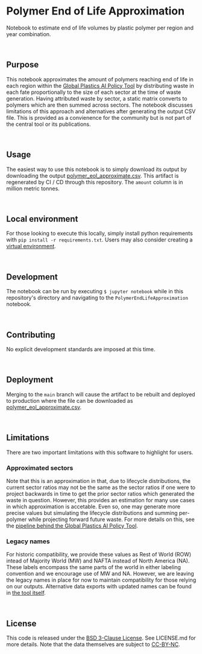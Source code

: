 # Polymer End of Life Approximation

Notebook to estimate end of life volumes by plastic polymer per region and year combination.

<br>

## Purpose
This notebook approximates the amount of polymers reaching end of life in each region within the [Global Plastics AI Policy Tool](https://global-plastics-tool.org/) by distributing waste in each fate proportionally to the size of each sector at the time of waste generation. Having attributed waste by sector, a static matrix converts to polymers which are then summed across sectors. The notebook discusses limitations of this approach and alternatives after generating the output CSV file. This is provided as a convienence for the community but is not part of the central tool or its publications.

<br>

## Usage
The easiest way to use this notebook is to simply download its output by downloading the output [polymer_eol_approximate.csv](https://global-plastics-tool.org/data/polymer_eol_approximate.csv). This artifact is regenerated by CI / CD through this repository. The `amount` column is in million metric tonnes.

<br>

## Local environment
For those looking to execute this locally, simply install python requirements with `pip install -r requirements.txt`. Users may also consider creating a [virtual environment](https://the-hitchhikers-guide-to-packaging.readthedocs.io/en/latest/virtualenv.html).

<br>

## Development
The notebook can be run by executing `$ jupyter notebook` while in this repository's directory and navigating to the `PolymerEndLifeApproximation` notebook.

<br>

## Contributing
No explicit development standards are imposed at this time.

<br>

## Deployment
Merging to the `main` branch will cause the artifact to be rebuilt and deployed to production where the file can be downloaded as [polymer_eol_approximate.csv](https://global-plastics-tool.org/data/polymer_eol_approximate.csv).

<br>

## Limitations
There are two important limitations with this software to highlight for users.

### Approximated sectors

Note that this is an approximation in that, due to lifecycle distributions, the current sector ratios may not be the same as the sector ratios if one were to project backwards in time to get the prior sector ratios which generated the waste in question. However, this provides an estimation for many use cases in which approximation is accetable. Even so, one may generate more precise values but simulating the lifecycle distributions and summing per-polymer while projecting forward future waste. For more details on this, see the [pipeline behind the Global Plastics AI Policy Tool](https://github.com/SchmidtDSE/plastics-pipeline).

### Legacy names

For historic compatibility, we provide these values as Rest of World (ROW) intead of Majority World (MW) and NAFTA instead of North America (NA). These labels encompass the same parts of the world in either labeling convention and we encourage use of MW and NA. However, we are leaving the legacy names in place for now to maintain compatibility for those relying on our outputs. Alternative data exports with updated names can be found in [the tool itself](https://global-plastics-tool.org/).

<br>

## License
This code is released under the [BSD 3-Clause License](https://opensource.org/license/bsd-3-clause). See LICENSE.md for more details. Note that the data themselves are subject to [CC-BY-NC](https://creativecommons.org/licenses/by-nc/4.0/).
